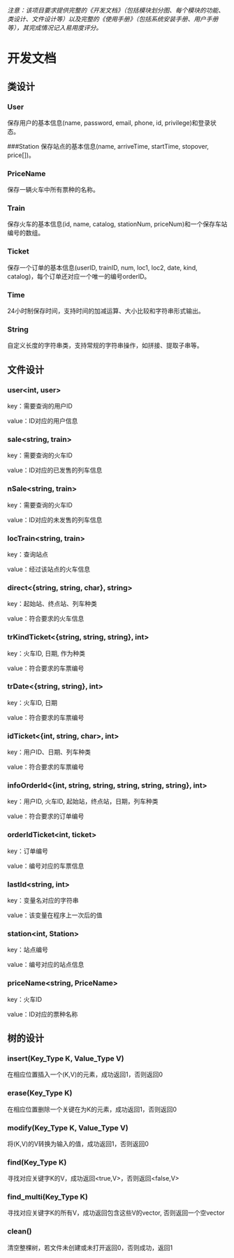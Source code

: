 *注意：该项目要求提供完整的《开发文档》（包括模块划分图、每个模块的功能、类设计、文件设计等）以及完整的《使用手册》（包括系统安装手册、用户手册等），其完成情况记入易用度评分。*

# 开发文档

## 类设计

### User
保存用户的基本信息(name, password, email, phone, id, privilege)和登录状态。

###Station
保存站点的基本信息(name, arriveTime, startTime, stopover, price[])。

### PriceName
保存一辆火车中所有票种的名称。

### Train
保存火车的基本信息(id, name, catalog, stationNum, priceNum)和一个保存车站编号的数组。

### Ticket
保存一个订单的基本信息(userID, trainID, num, loc1, loc2, date, kind, catalog)，每个订单还对应一个唯一的编号orderID。

### Time
24小时制保存时间，支持时间的加减运算、大小比较和字符串形式输出。

### String
自定义长度的字符串类，支持常规的字符串操作，如拼接、提取子串等。

## 文件设计
### user\<int, user\>

key：需要查询的用户ID

value：ID对应的用户信息

### sale\<string, train\>

key：需要查询的火车ID

value：ID对应的已发售的列车信息

### nSale\<string, train\>

key：需要查询的火车ID

value：ID对应的未发售的列车信息

### locTrain\<string, train\>

key：查询站点

value：经过该站点的火车信息

### direct\<{string, string, char}, string\>

key：起始站、终点站、列车种类

value：符合要求的火车信息

### trKindTicket\<{string, string, string}, int\>

key：火车ID, 日期, 作为种类

value：符合要求的车票编号

### trDate\<{string, string}, int\>

key：火车ID, 日期

value：符合要求的车票编号

### idTicket\<{int, string, char>, int\>

key：用户ID、日期、列车种类

value：符合要求的车票编号

### infoOrderId\<{int, string, string, string, string, string}, int\>

key：用户ID, 火车ID, 起始站，终点站，日期，列车种类

value：符合要求的订单编号

### orderIdTicket\<int, ticket\>

key：订单编号

value：编号对应的车票信息

### lastId\<string, int\>

key：变量名对应的字符串

value：该变量在程序上一次后的值

### station\<int, Station\>

key：站点编号

value：编号对应的站点信息

### priceName\<string, PriceName\>

key：火车ID

value：ID对应的票种名称



## 树的设计

### insert(Key_Type K, Value_Type V)

在相应位置插入一个(K,V)的元素，成功返回1，否则返回0

### erase(Key_Type K)

在相应位置删除一个关键在为K的元素，成功返回1，否则返回0

### modify(Key_Type K, Value_Type V)

将(K,V)的V转换为输入的值，成功返回1，否则返回0

### find(Key_Type K)

寻找对应关键字K的V，成功返回\<true,V\>，否则返回\<false,V\>

### find_multi(Key_Type K)

寻找对应关键字K的所有V，成功返回包含这些V的vector, 否则返回一个空vector

### clean()

清空整棵树，若文件未创建或未打开返回0，否则成功，返回1



